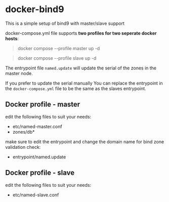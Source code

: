 # docker-bind9

This is a simple setup of bind9 with master/slave support

docker-compose.yml file supports **two profiles for two seperate docker hosts**:

> docker compose --profile master up -d

> docker compose --profile slave up -d

The entrypoint file `named.update` will update the serial of the zones in the master node.

If you prefer to update the serial manually You can replace the entrypoint in the `docker-compose.yml` file to be the same as the slaves entrypoint.

## Docker profile - master

edit the following files to suit your needs:

- etc/named-master.conf
- zones/db*

make sure to edit the entrypoint and change the domain name for bind zone validation check:

- entrypoint/named.update

## Docker profile - slave

edit the following files to suit your needs:

- etc/named-slave.conf
